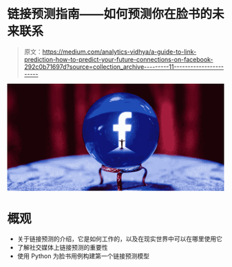 # 链接预测指南——如何预测你在脸书的未来联系

> 原文：<https://medium.com/analytics-vidhya/a-guide-to-link-prediction-how-to-predict-your-future-connections-on-facebook-292c0b71697d?source=collection_archive---------11----------------------->

![](img/7d5a3516d0d48cb3f04e87b9b96ca367.png)

# 概观

*   关于链接预测的介绍，它是如何工作的，以及在现实世界中可以在哪里使用它
*   了解社交媒体上链接预测的重要性
*   使用 Python 为脸书用例构建第一个链接预测模型